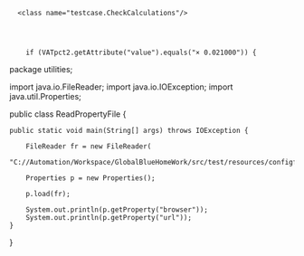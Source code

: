 <listener class-name="org.uncommons.reportng.HTMLReporter" />
	<listener class-name="common.Listeners" />






      <class name="testcase.CheckCalculations"/>




		if (VATpct2.getAttribute("value").equals("× 0.021000")) {





package utilities;

import java.io.FileReader;
import java.io.IOException;
import java.util.Properties;

public class ReadPropertyFile {

	public static void main(String[] args) throws IOException {

		FileReader fr = new FileReader(
				"C://Automation/Workspace/GlobalBlueHomeWork/src/test/resources/configfiles/config.properties");

		Properties p = new Properties();

		p.load(fr);
		
		System.out.println(p.getProperty("browser"));
		System.out.println(p.getProperty("url"));
	}

}
